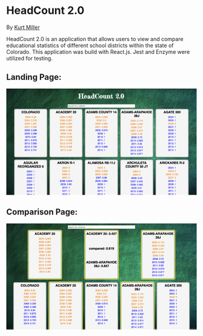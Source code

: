 # HeadCount 2.0

By [Kurt Miller](https://github.com/kmiller9393)

HeadCount 2.0 is an application that allows users to view and compare educational statistics of different school districts within the state of Colorado. This application was build with React.js. Jest and Enzyme were utilized for testing.

## Landing Page:

![](./src/images/landing-page.png)

## Comparison Page:

![](./src/images/compare-page.png)
